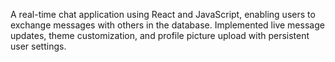 A real-time chat application using React and JavaScript, enabling users to exchange messages with others in the database. Implemented live message updates, theme customization, and profile picture upload with persistent user settings.
